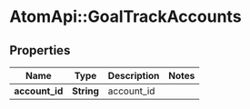 # AtomApi::GoalTrackAccounts

## Properties
Name | Type | Description | Notes
------------ | ------------- | ------------- | -------------
**account_id** | **String** | account_id | 


